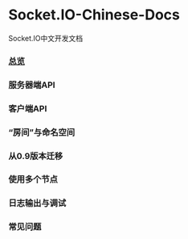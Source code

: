# Socket.IO-Chinese-Docs
Socket.IO中文开发文档

### [总览](Overview.md)
### 服务器端API
### 客户端API
### “房间”与命名空间
### 从0.9版本迁移
### 使用多个节点
### 日志输出与调试
### 常见问题

